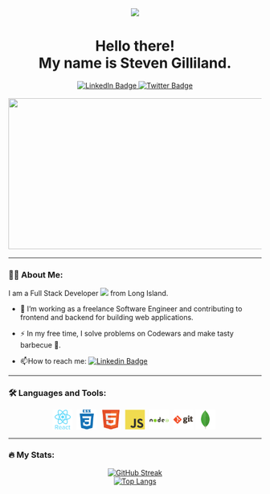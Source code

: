 <div id="header" align="center">
  <img src="https://33.media.tumblr.com/4010063bf560b6058577c0d8b62d4e6d/tumblr_nkreooJLp81rbttujo4_500.gif" width="400">
    <h1>Hello there!<br>
    My name is Steven Gilliland.
</h1>
  <div id="badges">
  <a href="https://www.linkedin.com/in/stevgill/">
    <img src="https://img.shields.io/badge/LinkedIn-blue?style=for-the-badge&logo=linkedin&logoColor=white" alt="LinkedIn Badge"/>
  </a>
  <a href="https://twitter.com/StevenGillila12">
    <img src="https://img.shields.io/badge/Twitter-blue?style=for-the-badge&logo=twitter&logoColor=white" alt="Twitter Badge"/>
  </a>
</div>
  <img src="https://komarev.com/ghpvc/?username=StevDev88&style=plastic&color=blue" alt=""/>

  </div>
  
 <div align="center">
  <img src="https://media.giphy.com/media/dWesBcTLavkZuG35MI/giphy.gif" width="600" height="300"/>
</div>

---


### :man_technologist: About Me:


I am a Full Stack Developer <img src="https://media.giphy.com/media/WUlplcMpOCEmTGBtBW/giphy.gif" width="30"> from Long Island.

- :telescope: I’m working as a freelance Software Engineer and contributing to frontend and backend for building web applications.

- :zap: In my free time, I solve problems on Codewars and make tasty barbecue 🍖.

- :mailbox:How to reach me: [![Linkedin Badge](https://img.shields.io/badge/-StevenGilliland-blue?style=flat&logo=Linkedin&logoColor=white)](https://www.linkedin.com/in/stevgill/)

---

### 🛠️ Languages and Tools:

<div align="center">
  <img src="https://github.com/devicons/devicon/blob/master/icons/react/react-original-wordmark.svg" title="React" alt="React" width="40" height="40"/>&nbsp;
  <img src="https://github.com/devicons/devicon/blob/master/icons/css3/css3-plain-wordmark.svg"  title="CSS3" alt="CSS" width="40" height="40"/>&nbsp;
  <img src="https://github.com/devicons/devicon/blob/master/icons/html5/html5-original.svg" title="HTML5" alt="HTML" width="40" height="40"/>&nbsp;
  <img src="https://github.com/devicons/devicon/blob/master/icons/javascript/javascript-original.svg" title="JavaScript" alt="JavaScript" width="40" height="40"/>&nbsp;
  <img src="https://github.com/devicons/devicon/blob/master/icons/nodejs/nodejs-original-wordmark.svg" title="NodeJS" alt="NodeJS" width="40" height="40"/>&nbsp;
  <img src="https://github.com/devicons/devicon/blob/master/icons/git/git-original-wordmark.svg" title="Git" **alt="Git" width="40" height="40"/>
  <img src="https://github.com/devicons/devicon/blob/master/icons/mongodb/mongodb-original.svg" title="MongoDB" alt="MongoDB" width="40" height="40"/>&nbsp;
</div>

---

### :fire: My Stats:
<div align="center">

[![GitHub Streak](http://github-readme-streak-stats.herokuapp.com?user=StevDev88&theme=dark&background=000000)](https://git.io/streak-stats)<br>
[![Top Langs](https://github-readme-stats.vercel.app/api/top-langs/?username=StevDev88&layout=compact&theme=vision-friendly-dark)](https://github.com/StevDev88/github-readme-stats)

</div>
